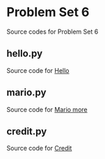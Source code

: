 # Problem Set 6
Source codes for Problem Set 6
## hello.py
Source code for [Hello](https://cs50.harvard.edu/x/2020/psets/6/hello/)
## mario.py
Source code for [Mario more](https://cs50.harvard.edu/x/2020/psets/6/mario/more/)
## credit.py
Source code for [Credit](https://cs50.harvard.edu/x/2020/psets/6/credit/)
